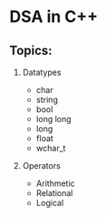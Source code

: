 # DSA in C++

## Topics:

1.  Datatypes
    - char
    - string
    - bool
    - long long
    - long
    - float
    - wchar_t


2. Operators
    - Arithmetic
    - Relational
    - Logical